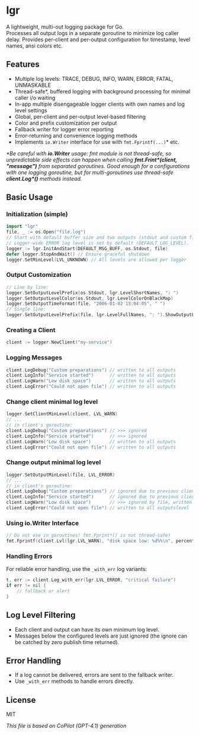 # lgr

A lightweight, multi-out logging package for Go.  
Processes all output logs in a separate goroutine to minimize log caller delay.
Provides per-client and per-output configuration for timestamp, level names, ansi colors etc.

## Features

- Multiple log levels: TRACE, DEBUG, INFO, WARN, ERROR, FATAL, UNMASKABLE
- Thread-safe*, buffered logging with background processing for minimal caller i/o waiting
- In-app multiple disengageable logger clients with own names and log level settings
- Global, per-client and per-output level-based filtering
- Color and prefix customization per output
- Fallback writer for logger error reporting
- Error-returning and convenience logging methods
- Implements `io.Writer` interface for use with `fmt.Fprintf(...)`* etc.

_\*Be careful with **io.Writer** usage: fmt module is not thread-safe, so unpredictable side effects can happen when calling **fmt.Frint\*(client, "message")** from separated goroutines. Good enough for a configurations with one logging goroutine, but for multi-goroutines use thread-safe **client.Log\*()** methods instead._

## Basic Usage

### Initialization (simple)

```go
import "lgr"
file, _ := os.Open("file.log")
// Start with default buffer size and two outputs (stdout and custom file).
// Logger-wide ERROR log level is set by default (DEFAULT_LOG_LEVEL).
logger := lgr.InitAndStart(DEFAULT_MSG_BUFF, os.Stdout, file) 
defer logger.StopAndWait() // Ensure graceful shutdown
logger.SetMinLevel(LVL_UNKNOWN) // All levels are allowed per logger
```

### Output Customization

```go
// Line by line:
logger.SetOutputLevelPrefix(os.Stdout, lgr.LevelShortNames, ": ")
logger.SetOutputLevelColor(os.Stdout, lgr.LevelColorOnBlackMap)
logger.SetOutputTimeFormat(file, "2006-01-02 15:04:05", " ")
// Single line:
logger.SetOutputLevelPrefix(file, lgr.LevelFullNames, ": ").ShowOutputLevelCode(file)
```

### Creating a Client

```go
client := logger.NewClient("my-service")
```

### Logging Messages

```go
client.LogDebug("Custom preparations") // written to all outputs
client.LogInfo("Service started")      // written to all outputs
client.LogWarn("Low disk space")       // written to all outputs
client.LogError("Could not open file") // written to all outputs
```

### Change client minimal log level

```go
logger.SetClientMinLevel(client, LVL_WARN)
// ...
// in client's goroutine:
client.LogDebug("Custom preparations") // >>> ignored
client.LogInfo("Service started")      // >>> ignored
client.LogWarn("Low disk space")       // written to all outputs
client.LogError("Could not open file") // written to all outputs
```

### Change output minimal log level

```go
logger.SetOutputMinLevel(file, LVL_ERROR)
// ...
// in client's goroutine:
client.LogDebug("Custom preparations") // ignored due to previous client restrictions
client.LogInfo("Service started")      // ignored due to previous client restrictions
client.LogWarn("Low disk space")       // >>> ignored by file, written to os.Stdout
client.LogError("Could not open file") // written to all outputslevel 
```

### Using io.Writer Interface

```go
// Do not use in goroutines! fmt.Fprint*() is not thread-safe!
fmt.Fprintf(client.Lvl(lgr.LVL_WARN), "disk space low: %d%%\n", percent)
```

### Handling Errors

For reliable error handling, use the `_with_err` log variants:

```go
t, err := client.Log_with_err(lgr.LVL_ERROR, "critical failure")
if err != nil {
    // fallback or alert
}
```

## Log Level Filtering

- Each client and output can have its own minimum log level.
- Messages below the configured levels are just ignored (the ignore can be catched by zero publish time returned).

## Error Handling

- If a log cannot be delivered, errors are sent to the fallback writer.
- Use `_with_err` methods to handle errors directly.

## License

MIT

_This file is based on CoPilot (GPT-4.1) generation_
